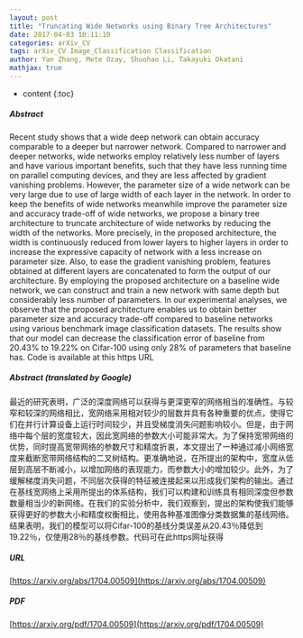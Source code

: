 ```yaml
---
layout: post
title: "Truncating Wide Networks using Binary Tree Architectures"
date: 2017-04-03 10:11:10
categories: arXiv_CV
tags: arXiv_CV Image_Classification Classification
author: Yan Zhang, Mete Ozay, Shuohao Li, Takayuki Okatani
mathjax: true
---
```


* content
{:toc}

##### Abstract
Recent study shows that a wide deep network can obtain accuracy comparable to a deeper but narrower network. Compared to narrower and deeper networks, wide networks employ relatively less number of layers and have various important benefits, such that they have less running time on parallel computing devices, and they are less affected by gradient vanishing problems. However, the parameter size of a wide network can be very large due to use of large width of each layer in the network. In order to keep the benefits of wide networks meanwhile improve the parameter size and accuracy trade-off of wide networks, we propose a binary tree architecture to truncate architecture of wide networks by reducing the width of the networks. More precisely, in the proposed architecture, the width is continuously reduced from lower layers to higher layers in order to increase the expressive capacity of network with a less increase on parameter size. Also, to ease the gradient vanishing problem, features obtained at different layers are concatenated to form the output of our architecture. By employing the proposed architecture on a baseline wide network, we can construct and train a new network with same depth but considerably less number of parameters. In our experimental analyses, we observe that the proposed architecture enables us to obtain better parameter size and accuracy trade-off compared to baseline networks using various benchmark image classification datasets. The results show that our model can decrease the classification error of baseline from 20.43% to 19.22% on Cifar-100 using only 28% of parameters that baseline has. Code is available at this https URL

##### Abstract (translated by Google)
最近的研究表明，广泛的深度网络可以获得与更深更窄的网络相当的准确性。与较窄和较深的网络相比，宽网络采用相对较少的层数并具有各种重要的优点，使得它们在并行计算设备上运行时间较少，并且受梯度消失问题影响较小。但是，由于网络中每个层的宽度较大，因此宽网络的参数大小可能非常大。为了保持宽带网络的优势，同时提高宽带网络的参数尺寸和精度折衷，本文提出了一种通过减小网络宽度来截断宽带网络结构的二叉树结构。更准确地说，在所提出的架构中，宽度从低层到高层不断减小，以增加网络的表现能力，而参数大小的增加较少。此外，为了缓解梯度消失问题，不同层次获得的特征被连接起来以形成我们架构的输出。通过在基线宽网络上采用所提出的体系结构，我们可以构建和训练具有相同深度但参数数量相当少的新网络。在我们的实验分析中，我们观察到，提出的架构使我们能够获得更好的参数大小和精度权衡相比，使用各种基准图像分类数据集的基线网络。结果表明，我们的模型可以将Cifar-100的基线分类误差从20.43％降低到19.22％，仅使用28％的基​​线参数。代码可在此https网址获得

##### URL
[https://arxiv.org/abs/1704.00509](https://arxiv.org/abs/1704.00509)

##### PDF
[https://arxiv.org/pdf/1704.00509](https://arxiv.org/pdf/1704.00509)

